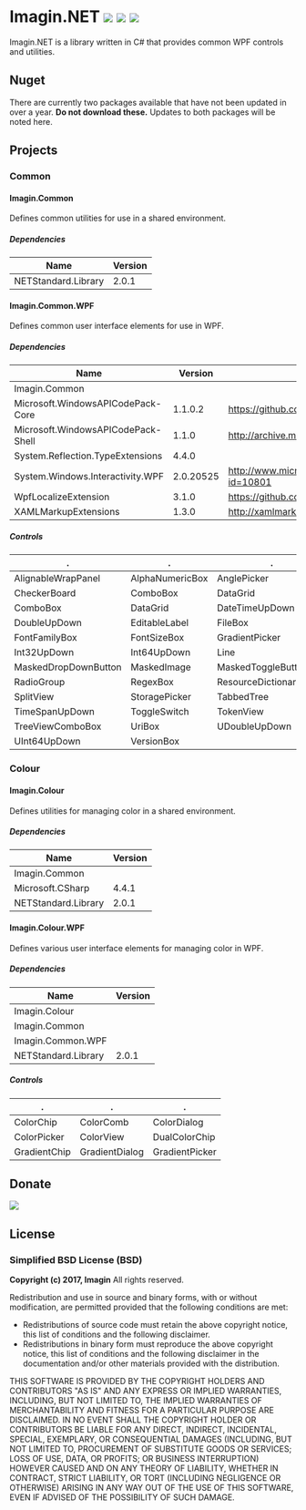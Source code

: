 # Imagin.NET ![](https://img.shields.io/badge/style-4.5-blue.svg?style=flat&label=version) ![](https://img.shields.io/badge/style-Stable-green.svg?style=flat&label=build) ![](https://img.shields.io/badge/style-4.6.1-red.svg?style=flat&label=.NET)
Imagin.NET is a library written in C# that provides common WPF controls and utilities.

## Nuget

There are currently two packages available that have not been updated in over a year. **Do not download these.** Updates to both packages will be noted here.

## Projects

### Common

#### Imagin.Common

Defines common utilities for use in a shared environment.

##### Dependencies

  Name  |  Version  |
--------|-----------|
NETStandard.Library | 2.0.1 |

#### Imagin.Common.WPF

Defines common user interface elements for use in WPF.

##### Dependencies

  Name  |  Version  |  Url  |
--------|-----------|-------|
Imagin.Common | | |
Microsoft.WindowsAPICodePack-Core | 1.1.0.2 | https://github.com/aybe/Windows-API-Code-Pack-1.1 |
Microsoft.WindowsAPICodePack-Shell | 1.1.0 | http://archive.msdn.microsoft.com/WindowsAPICodePack |
System.Reflection.TypeExtensions | 4.4.0 | |
System.Windows.Interactivity.WPF | 2.0.20525 | http://www.microsoft.com/en-us/download/details.aspx?id=10801 |
WpfLocalizeExtension | 3.1.0 | https://github.com/SeriousM/WPFLocalizationExtension/ |
XAMLMarkupExtensions | 1.3.0 | http://xamlmarkupextensions.codeplex.com/ |

##### Controls

  .  |  .  |  .  |  .  |  .  |
-----|-----|-----|-----|-----|
AlignableWrapPanel | AlphaNumericBox | AnglePicker | BasicWindow | ByteUpDown |
CheckerBoard | ComboBox | DataGrid | DateTimeUpDown | DecimalUpDown |
ComboBox | DataGrid | DateTimeUpDown | DecimalUpDown | DirectionPad |
DoubleUpDown | EditableLabel | FileBox | FlagCheckView | FloatUpDown | 
FontFamilyBox | FontSizeBox | GradientPicker | HexBox | Int16UpDown | 
Int32UpDown | Int64UpDown | Line | Link | MaskedButton | 
MaskedDropDownButton | MaskedImage | MaskedToggleButton | PasswordBox | PropertyGrid | 
RadioGroup | RegexBox | ResourceDictionaryEditor | RippleDecorator | SelectionCanvas | 
SplitView | StoragePicker | TabbedTree | TextBox | ThicknessBox | 
TimeSpanUpDown | ToggleSwitch | TokenView | TransitionalContentControl | TreeView | 
TreeViewComboBox | UriBox | UDoubleUpDown | UInt16UpDown | UInt32UpDown | 
UInt64UpDown | VersionBox |

### Colour

#### Imagin.Colour

Defines utilities for managing color in a shared environment.

##### Dependencies

  Name  |  Version  |
--------|-----------|
Imagin.Common | | |
Microsoft.CSharp | 4.4.1 |
NETStandard.Library | 2.0.1 |

#### Imagin.Colour.WPF

Defines various user interface elements for managing color in WPF.

##### Dependencies

  Name  |  Version  |
--------|-----------|
Imagin.Colour | | |
Imagin.Common | | |
Imagin.Common.WPF | | |
NETStandard.Library | 2.0.1 |

##### Controls

  .  |  .  |  .  |
-----|-----|-----|
ColorChip | ColorComb | ColorDialog | 
ColorPicker | ColorView | DualColorChip | 
GradientChip | GradientDialog | GradientPicker | 

## Donate

[![](https://www.paypalobjects.com/en_US/i/btn/btn_donateCC_LG.gif)](https://www.paypal.com/cgi-bin/webscr?cmd=_s-xclick&hosted_button_id=AJJG6PWLBYQNG)

## License
### Simplified BSD License (BSD)
**Copyright (c) 2017, Imagin**
All rights reserved.

Redistribution and use in source and binary forms, with or without modification, are permitted provided that the following conditions are met:

* Redistributions of source code must retain the above copyright notice, this list of conditions and the following disclaimer.
* Redistributions in binary form must reproduce the above copyright notice, this list of conditions and the following disclaimer in the documentation and/or other materials provided with the distribution.

THIS SOFTWARE IS PROVIDED BY THE COPYRIGHT HOLDERS AND CONTRIBUTORS "AS IS" AND ANY EXPRESS OR IMPLIED WARRANTIES, INCLUDING, BUT NOT LIMITED TO, THE IMPLIED WARRANTIES OF MERCHANTABILITY AND FITNESS FOR A PARTICULAR PURPOSE ARE DISCLAIMED. IN NO EVENT SHALL THE COPYRIGHT HOLDER OR CONTRIBUTORS BE LIABLE FOR ANY DIRECT, INDIRECT, INCIDENTAL, SPECIAL, EXEMPLARY, OR CONSEQUENTIAL DAMAGES (INCLUDING, BUT NOT LIMITED TO, PROCUREMENT OF SUBSTITUTE GOODS OR SERVICES; LOSS OF USE, DATA, OR PROFITS; OR BUSINESS INTERRUPTION) HOWEVER CAUSED AND ON ANY THEORY OF LIABILITY, WHETHER IN CONTRACT, STRICT LIABILITY, OR TORT (INCLUDING NEGLIGENCE OR OTHERWISE) ARISING IN ANY WAY OUT OF THE USE OF THIS SOFTWARE, EVEN IF ADVISED OF THE POSSIBILITY OF SUCH DAMAGE.
